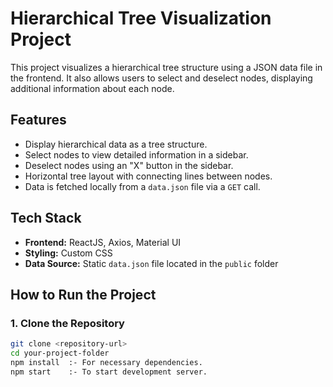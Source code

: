 # Hierarchical Tree Visualization Project

This project visualizes a hierarchical tree structure using a JSON data file in the frontend. It also allows users to select and deselect nodes, displaying additional information about each node.

## Features

- Display hierarchical data as a tree structure.
- Select nodes to view detailed information in a sidebar.
- Deselect nodes using an "X" button in the sidebar.
- Horizontal tree layout with connecting lines between nodes.
- Data is fetched locally from a `data.json` file via a `GET` call.

## Tech Stack

- **Frontend:** ReactJS, Axios, Material UI
- **Styling:** Custom CSS
- **Data Source:** Static `data.json` file located in the `public` folder

## How to Run the Project

### 1. Clone the Repository

```bash
git clone <repository-url>
cd your-project-folder
npm install  :- For necessary dependencies.
npm start    :- To start development server.
